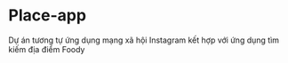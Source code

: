 # Place-app
Dự án tương tự ứng dụng mạng xã hội Instagram kết hợp với ứng dụng tìm kiếm địa điểm Foody
